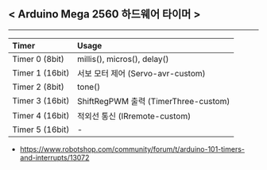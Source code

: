 ## < Arduino Mega 2560 하드웨어 타이머 >

---

| Timer | Usage |
|:---|:---|
| Timer 0 (8bit) | millis(), micros(), delay() |
| Timer 1 (16bit) | 서보 모터 제어 (Servo-avr-custom) |
| Timer 2 (8bit) | tone() | 
| Timer 3 (16bit) | ShiftRegPWM 출력 (TimerThree-custom) |
| Timer 4 (16bit) | 적외선 통신 (IRremote-custom) |
| Timer 5 (16bit) | - |

- https://www.robotshop.com/community/forum/t/arduino-101-timers-and-interrupts/13072